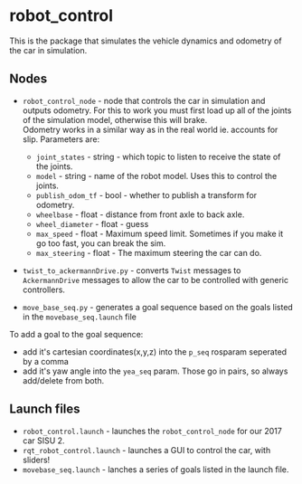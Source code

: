 # robot_control
This is the package that simulates the vehicle dynamics and odometry of the car in simulation.

## Nodes
* `robot_control_node` - node that controls the car in simulation and outputs odometry. For this to work you must first load up all of the joints of the simulation model, otherwise this will brake.   
Odometry works in a similar way as in the real world ie. accounts for slip. Parameters are:
  - `joint_states` - string -  which topic to listen to receive the state of the joints.
  - `model` - string - name of the robot model. Uses this to control the joints.
  - `publish_odom_tf` - bool - whether to publish a transform for odometry.
  - `wheelbase` - float - distance from front axle to back axle.
  - `wheel_diameter` - float - guess
  - `max_speed` - float - Maximum speed limit. Sometimes if you make it go too fast, you can break the sim.
  - `max_steering` - float - The maximum steering the car can do.

* `twist_to_ackermannDrive.py` - converts `Twist` messages to `AckermannDrive` messages to allow the car to be controlled with generic controllers.

* `move_base_seq.py` - generates a goal sequence based on the goals listed in the `movebase_seq.launch` file

To add a goal to the goal sequence:
  - add it's cartesian coordinates(x,y,z) into the `p_seq` rosparam seperated by a comma 
  - add it's yaw angle into the `yea_seq` param.
Those go in pairs, so always add/delete from both.

## Launch files
* `robot_control.launch` - launches the `robot_control_node` for our 2017 car SISU 2.
* `rqt_robot_control.launch` - launches a GUI to control the car, with sliders!
* `movebase_seq.launch` - lanches a series of goals listed in the launch file.

